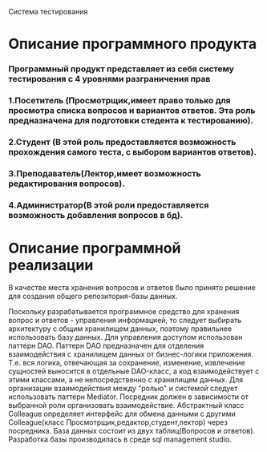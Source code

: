 Система тестирования
<h1>Описание программного продукта
</h1>
<h3>Программный продукт представляет из себя систему тестирования с 4 уровнями разграничения прав
<h3>1.Посетитель (Просмотрщик,имеет право только для просмотра списка вопросов и вариантов ответов. Эта роль предназначена для подготовки стедента к тестированию).
<h3>2.Студент (В этой роль предоставляется возможность прохождения самого теста, с выбором вариантов ответов).
<h3>3.Преподаватель(Лектор,имеет возможность редактирования вопросов).
<h3>4.Администратор(В этой роли предоставляется возможность добавления вопросов в бд).
</h3>
<h1>Описание программной реализации</h1>
В качестве места хранения вопросов и ответов было принято решение для создания общего репозитория-базы данных.

Поскольку разрабатывается программное средство для хранения вопрос и ответов - управления информацией,
то следует выбирать архитектуру с общим хранилищем данных, 
поэтому правильнее использовать базу данных. 
Для управления доступом использован паттерн DAO. Паттерн DAO предназначен
для отделения взаимодействия с хранилищем данных от бизнес-логики приложения.
Т.е. вся логика, отвечающая за сохранение, изменение, извлечение сущностей выносится в отдельные DAO-класс,
а код взаимодействует с этими классами, а не непосредственно с хранилищем данных. 
Для организации взаимодействия между "ролью" и системой следует использовать паттерн Mediator. Посредник должен в зависимости от 
выбранной роли организовать взаимодействие.
Абстрактный класс Colleague определяет интерфейс для обмена данными с другими Colleague(класс Просмотрщик,редактор,студент,лектор)  через посредника.
База данных состоит из двух таблиц(Вопросов и ответов). Разработка базы производилась в среде sql management studio.
